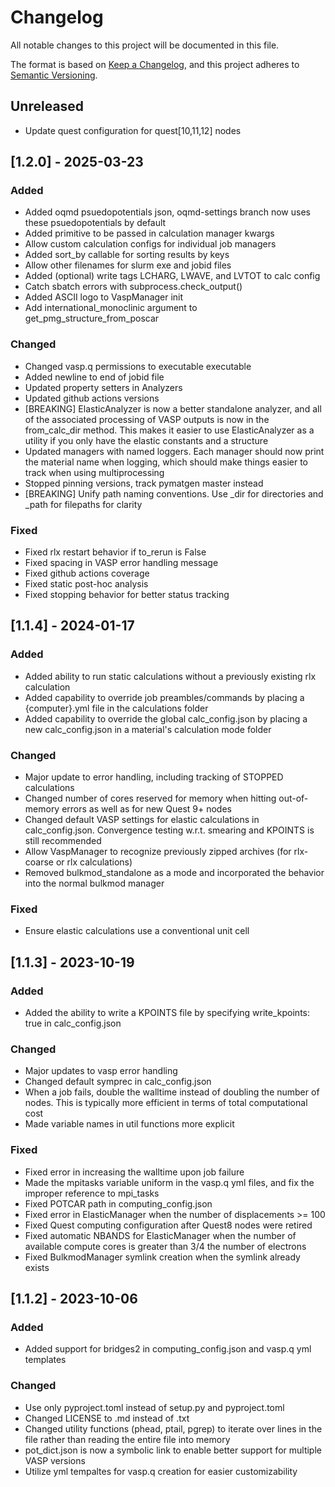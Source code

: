 # Changelog

All notable changes to this project will be documented in this file.

The format is based on [Keep a Changelog](https://keepachangelog.com/en/1.0.0/),
and this project adheres to [Semantic Versioning](https://semver.org/spec/v2.0.0.html).

## Unreleased

- Update quest configuration for quest[10,11,12] nodes


## [1.2.0] - 2025-03-23

### Added

- Added oqmd psuedopotentials json, oqmd-settings branch now uses these psuedopotentials by default
- Added primitive to be passed in calculation manager kwargs
- Allow custom calculation configs for individual job managers
- Added sort\_by callable for sorting results by keys
- Allow other filenames for slurm exe and jobid files
- Added (optional) write tags LCHARG, LWAVE, and LVTOT to calc config
- Catch sbatch errors with subprocess.check\_output()
- Added ASCII logo to VaspManager init
- Add international\_monoclinic argument to get\_pmg\_structure\_from\_poscar

### Changed

- Changed vasp.q permissions to executable executable
- Added newline to end of jobid file
- Updated property setters in Analyzers
- Updated github actions versions
- [BREAKING] ElasticAnalyzer is now a better standalone analyzer, and all of the associated processing of VASP outputs is now in the from\_calc\_dir method. This makes it easier to use ElasticAnalyzer as a utility if you only have the elastic constants and a structure
- Updated managers with named loggers. Each manager should now print the material name when logging, which should make things easier to track when using multiprocessing
- Stopped pinning versions, track pymatgen master instead
- [BREAKING] Unify path naming conventions. Use \_dir for directories and \_path for filepaths for clarity

### Fixed

- Fixed rlx restart behavior if to\_rerun is False
- Fixed spacing in VASP error handling message
- Fixed github actions coverage
- Fixed static post-hoc analysis
- Fixed stopping behavior for better status tracking


## [1.1.4] - 2024-01-17

### Added

- Added ability to run static calculations without a previously existing rlx calculation
- Added capability to override job preambles/commands by placing a {computer}.yml file in the calculations folder
- Added capability to override the global calc\_config.json by placing a new calc\_config.json in a material's calculation mode folder

### Changed

- Major update to error handling, including tracking of STOPPED calculations
- Changed number of cores reserved for memory when hitting out-of-memory errors as well as for new Quest 9+ nodes
- Changed default VASP settings for elastic calculations in calc\_config.json. Convergence testing w.r.t. smearing and KPOINTS is still recommended
- Allow VaspManager to recognize previously zipped archives (for rlx-coarse or rlx calculations)
- Removed bulkmod\_standalone as a mode and incorporated the behavior into the normal bulkmod manager

### Fixed

- Ensure elastic calculations use a conventional unit cell


## [1.1.3] - 2023-10-19

### Added

- Added the ability to write a KPOINTS file by specifying write\_kpoints: true in calc\_config.json

### Changed

- Major updates to vasp error handling
- Changed default symprec in calc\_config.json
- When a job fails, double the walltime instead of doubling the number of nodes. This is typically more efficient in terms of total computational cost
- Made variable names in util functions more explicit

### Fixed

- Fixed error in increasing the walltime upon job failure
- Made the mpitasks variable uniform in the vasp.q yml files, and fix the improper reference to mpi\_tasks
- Fixed POTCAR path in computing\_config.json
- Fixed error in ElasticManager when the number of displacements >= 100
- Fixed Quest computing configuration after Quest8 nodes were retired
- Fixed automatic NBANDS for ElasticManager when the number of available compute cores is greater than 3/4 the number of electrons
- Fixed BulkmodManager symlink creation when the symlink already exists


## [1.1.2] - 2023-10-06

### Added

- Added support for bridges2 in computing\_config.json and vasp.q yml templates

### Changed

- Use only pyproject.toml instead of setup.py and pyproject.toml
- Changed LICENSE to .md instead of .txt
- Changed utility functions (phead, ptail, pgrep) to iterate over lines in the file rather than reading the entire file into memory
- pot\_dict.json is now a symbolic link to enable better support for multiple VASP versions
- Utilize yml tempaltes for vasp.q creation for easier customizability
